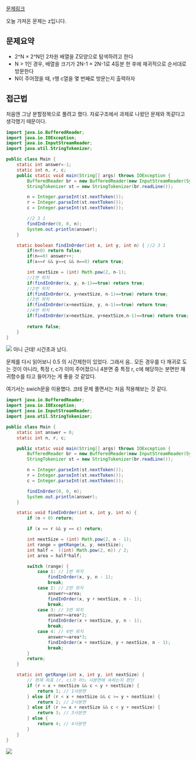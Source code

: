 [문제링크](https://www.acmicpc.net/problem/1074)

오늘 가져온 문제는 z입니다.

## 문제요약
* 2^N × 2^N인 2차원 배열을 Z모양으로 탐색하려고 한다
* N > 1인 경우, 배열을 크기가 2N-1 × 2N-1로 4등분 한 후에 재귀적으로 순서대로 방문한다
* N이 주어졌을 때, r행 c열을 몇 번째로 방문는지 출력하자

## 접근법
처음엔 그냥 분할정복으로 풀려고 했다. 자료구조에서 과제로 나왔던 문제와 똑같다고 생각했기 때문이다.

```java
import java.io.BufferedReader;
import java.io.IOException;
import java.io.InputStreamReader;
import java.util.StringTokenizer;

public class Main {
    static int answer=-1;
    static int n, r, c;
    public static void main(String[] args) throws IOException {
        BufferedReader br = new BufferedReader(new InputStreamReader(System.in));
        StringTokenizer st = new StringTokenizer(br.readLine());

        n = Integer.parseInt(st.nextToken());
        r = Integer.parseInt(st.nextToken());
        c = Integer.parseInt(st.nextToken());

        //2 3 1
        findInOrder(0, 0, n);
        System.out.println(answer);
    }

    static boolean findInOrder(int x, int y, int n) { //2 3 1
        if(n<0) return false;
        if(n==0) answer++;
        if(x==r && y==c && n==0) return true;

        int nextSize = (int) Math.pow(2, n-1);
        //1번 위치
        if(findInOrder(x, y, n-1)==true) return true;
        //2번 위치
        if(findInOrder(x, y+nextSize, n-1)==true) return true;
        //3번 위치
        if(findInOrder(x+nextSize, y, n-1)==true) return true;
        //4번 위치
        if(findInOrder(x+nextSize, y+nextSize,n-1)==true) return true;
        
        return false;
    }
}
```

![](https://velog.velcdn.com/images/jung-min-ju/post/42fd3191-e49a-4ea7-8c5a-5c475d248e9e/image.png)
아니 근데! 시간초과 났다.

문제를 다시 읽어보니 0.5 의 시간제한이 있었다.
그래서 음.. 모든 경우를 다 재귀로 도는 것이 아니라, 특정 r, c가 이미 주어졌으니 4분면 중 특정 r, c에 해당하는 분면만 재귀함수를 타고 들어가는 게 좋을 것 같았다.

여기서는 swich문을 이용했다. 코테 문제 풀면서는 처음 적용해보는 것 같다.

```java
import java.io.BufferedReader;
import java.io.IOException;
import java.io.InputStreamReader;
import java.util.StringTokenizer;

public class Main {
    static int answer = 0;
    static int n, r, c;

    public static void main(String[] args) throws IOException {
        BufferedReader br = new BufferedReader(new InputStreamReader(System.in));
        StringTokenizer st = new StringTokenizer(br.readLine());

        n = Integer.parseInt(st.nextToken());
        r = Integer.parseInt(st.nextToken());
        c = Integer.parseInt(st.nextToken());

        findInOrder(0, 0, n);
        System.out.println(answer);
    }

    static void findInOrder(int x, int y, int n) {
        if (n < 0) return;

        if (x == r && y == c) return;

        int nextSize = (int) Math.pow(2, n - 1);
        int range = getRange(x, y, nextSize);
        int half =  ((int) Math.pow(2, n)) / 2;
        int area = half*half;

        switch (range) {
            case 1: // 1번 위치
                findInOrder(x, y, n - 1);
                break;
            case 2: // 2번 위치
                answer+=area;
                findInOrder(x, y + nextSize, n - 1);
                break;
            case 3: // 3번 위치
                answer+=area*2;
                findInOrder(x + nextSize, y, n - 1);
                break;
            case 4: // 4번 위치
                answer+=area*3;
                findInOrder(x + nextSize, y + nextSize, n - 1);
                break;
        }
        return;
    }

    static int getRange(int x, int y, int nextSize) {
        // 현재 좌표 (r, c)가 어느 사분면에 속하는지 판단
        if (r < x + nextSize && c < y + nextSize) {
            return 1; // 1사분면
        } else if (r < x + nextSize && c >= y + nextSize) {
            return 2; // 2사분면
        } else if (r >= x + nextSize && c < y + nextSize) {
            return 3; // 3사분면
        } else {
            return 4; // 4사분면
        }
    }
}

```

![](https://velog.velcdn.com/images/jung-min-ju/post/203b3f75-4876-4c3f-a3f3-5a0f9aa8e30b/image.png)
